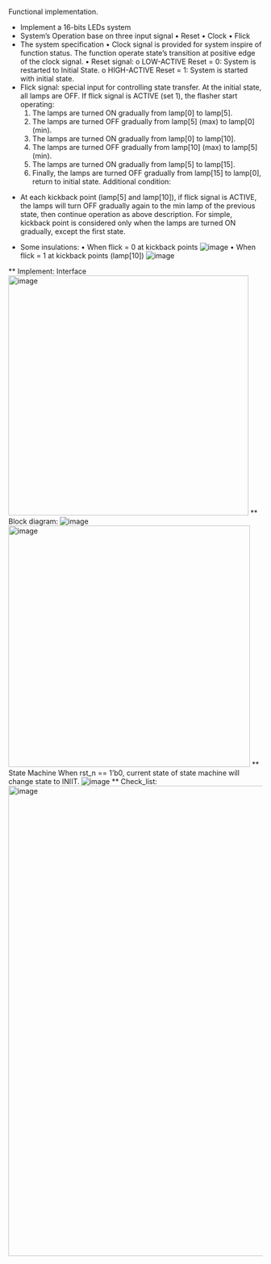Functional implementation.	
  + Implement a 16-bits LEDs system 
  + System’s Operation base on three input signal
    •	Reset
    •	Clock
    •	Flick
  + The system specification
    •	Clock signal is provided for system inspire of function status. The function operate state’s transition at positive edge of the clock signal.
    •	Reset signal:
      o	LOW-ACTIVE Reset = 0: System is restarted to Initial State.
      o	HIGH-ACTIVE Reset = 1: System is started with initial state.
  +	Flick signal: special input for controlling state transfer. At the initial state, all lamps are OFF. If flick signal is ACTIVE (set 1), the flasher start operating:
    1.	The lamps are turned ON gradually from lamp[0] to lamp[5].
    2.	The lamps are turned OFF gradually from lamp[5] (max) to lamp[0] (min).
    3.	The lamps are turned ON gradually from lamp[0] to lamp[10].
    4.	The lamps are turned OFF gradually from lamp[10] (max) to lamp[5] (min).
    5.	The lamps are turned ON gradually from lamp[5] to lamp[15].
    6.	Finally, the lamps are turned OFF gradually from lamp[15] to lamp[0], return to initial state.
Additional condition:
-	At each kickback point (lamp[5] and lamp[10]), if flick signal is ACTIVE, the lamps will turn OFF gradually again to the min lamp of the previous state, then continue operation as above description.
For simple, kickback point is considered only when the lamps are turned ON gradually, except the first state.
+	Some insulations:
 •	When flick = 0 at kickback points
![image](https://github.com/NguyenTanThien/Bound-Flasher/assets/95032832/12f53aa5-b40f-4f13-876b-6bed3be6ca41)
•	When flick = 1 at kickback points (lamp[10])
![image](https://github.com/NguyenTanThien/Bound-Flasher/assets/95032832/2c8f5bbe-8f52-4978-9e79-01bebe66be59)

** Implement:
Interface 
<img width="476" alt="image" src="https://github.com/NguyenTanThien/Bound-Flasher/assets/95032832/bba6835e-7716-4476-aa4b-e0c1d616768b">
** Block diagram:
![image](https://github.com/NguyenTanThien/Bound-Flasher/assets/95032832/dfa5f8e9-d971-4316-b61d-3a5f8ac8f8b0)
<img width="479" alt="image" src="https://github.com/NguyenTanThien/Bound-Flasher/assets/95032832/6a9fe0e4-316d-44cb-b50d-69134e74b577">
** State Machine
  When rst_n == 1’b0, current state of state machine will change state to INIIT.
![image](https://github.com/NguyenTanThien/Bound-Flasher/assets/95032832/80897266-975d-49b4-beea-471505b5148f)
** Check_list:
<img width="933" alt="image" src="https://github.com/NguyenTanThien/Bound-Flasher/assets/95032832/b4957713-a3c7-4388-b350-b7265287016b">



 
 
